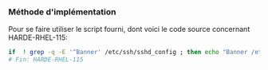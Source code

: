 ### Méthode d'implémentation
Pour se faire utiliser le script fourni, dont voici le code source concernant HARDE-RHEL-115:
```bash
if  ! grep -q -E '^Banner' /etc/ssh/sshd_config ; then echo "Banner /etc/issue.net">> /etc/ssh/sshd_config; fi
# Fin: HARDE-RHEL-115
```
